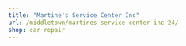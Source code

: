 ```yaml
---
title: "Martine's Service Center Inc"
url: /middletown/martines-service-center-inc-24/
shop: car repair
---
```

